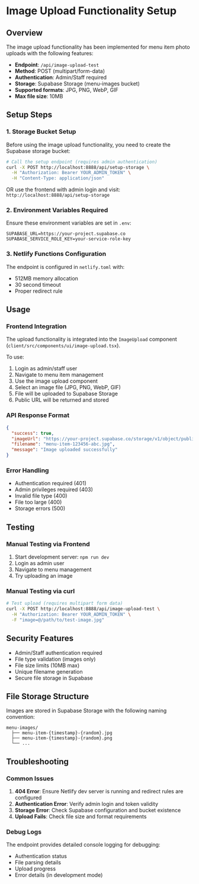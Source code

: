# Image Upload Functionality Setup

## Overview
The image upload functionality has been implemented for menu item photo uploads with the following features:

- **Endpoint**: `/api/image-upload-test`
- **Method**: POST (multipart/form-data)
- **Authentication**: Admin/Staff required
- **Storage**: Supabase Storage (menu-images bucket)
- **Supported formats**: JPG, PNG, WebP, GIF
- **Max file size**: 10MB

## Setup Steps

### 1. Storage Bucket Setup
Before using the image upload functionality, you need to create the Supabase storage bucket:

```bash
# Call the setup endpoint (requires admin authentication)
curl -X POST http://localhost:8888/api/setup-storage \
  -H "Authorization: Bearer YOUR_ADMIN_TOKEN" \
  -H "Content-Type: application/json"
```

OR use the frontend with admin login and visit: `http://localhost:8888/api/setup-storage`

### 2. Environment Variables Required
Ensure these environment variables are set in `.env`:

```env
SUPABASE_URL=https://your-project.supabase.co
SUPABASE_SERVICE_ROLE_KEY=your-service-role-key
```

### 3. Netlify Functions Configuration
The endpoint is configured in `netlify.toml` with:
- 512MB memory allocation
- 30 second timeout
- Proper redirect rule

## Usage

### Frontend Integration
The upload functionality is integrated into the `ImageUpload` component (`client/src/components/ui/image-upload.tsx`).

To use:
1. Login as admin/staff user
2. Navigate to menu item management
3. Use the image upload component
4. Select an image file (JPG, PNG, WebP, GIF)
5. File will be uploaded to Supabase Storage
6. Public URL will be returned and stored

### API Response Format
```json
{
  "success": true,
  "imageUrl": "https://your-project.supabase.co/storage/v1/object/public/menu-images/menu-item-123456-abc.jpg",
  "filename": "menu-item-123456-abc.jpg",
  "message": "Image uploaded successfully"
}
```

### Error Handling
- Authentication required (401)
- Admin privileges required (403)
- Invalid file type (400)
- File too large (400)
- Storage errors (500)

## Testing

### Manual Testing via Frontend
1. Start development server: `npm run dev`
2. Login as admin user
3. Navigate to menu management
4. Try uploading an image

### Manual Testing via curl
```bash
# Test upload (requires multipart form data)
curl -X POST http://localhost:8888/api/image-upload-test \
  -H "Authorization: Bearer YOUR_ADMIN_TOKEN" \
  -F "image=@/path/to/test-image.jpg"
```

## Security Features
- Admin/Staff authentication required
- File type validation (images only)
- File size limits (10MB max)
- Unique filename generation
- Secure file storage in Supabase

## File Storage Structure
Images are stored in Supabase Storage with the following naming convention:
```
menu-images/
  ├── menu-item-{timestamp}-{random}.jpg
  ├── menu-item-{timestamp}-{random}.png
  └── ...
```

## Troubleshooting

### Common Issues
1. **404 Error**: Ensure Netlify dev server is running and redirect rules are configured
2. **Authentication Error**: Verify admin login and token validity
3. **Storage Error**: Check Supabase configuration and bucket existence
4. **Upload Fails**: Check file size and format requirements

### Debug Logs
The endpoint provides detailed console logging for debugging:
- Authentication status
- File parsing details
- Upload progress
- Error details (in development mode)